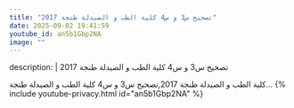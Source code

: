 ```yaml
---
title: "تصحيح س3 و س4 كلية الطب و الصيدلة طنجة 2017"
date: 2025-09-02 19:41:59 
youtube_id: an5b1Gbp2NA
image: ""
---
```

description: |
  تصحيح س3 و س4 كلية الطب و الصيدلة طنجة 2017
  
  
  كلية الطب و الصيدلة طنجة 2017,تصحيح س3 و س4 كلية الطب و الصيدلة طنجة...
{% include youtube-privacy.html id="an5b1Gbp2NA" %}
